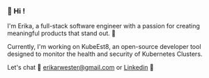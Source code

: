 ### 👋 Hi !

I'm Erika, a full-stack software engineer with a passion for creating meaningful products that stand out. :space_invader:

Currently, I'm working on KubeEst8, an open-source developer tool designed to monitor the health and security of Kubernetes Clusters.

Let's chat :handshake: erikarwester@gmail.com or [Linkedin](https://www.linkedin.com/in/erika-wester/) :speech_balloon:


<!---
erikawester/erikawester is a ✨ special ✨ repository because its `README.md` (this file) appears on your GitHub profile.
You can click the Preview link to take a look at your changes.
--->
